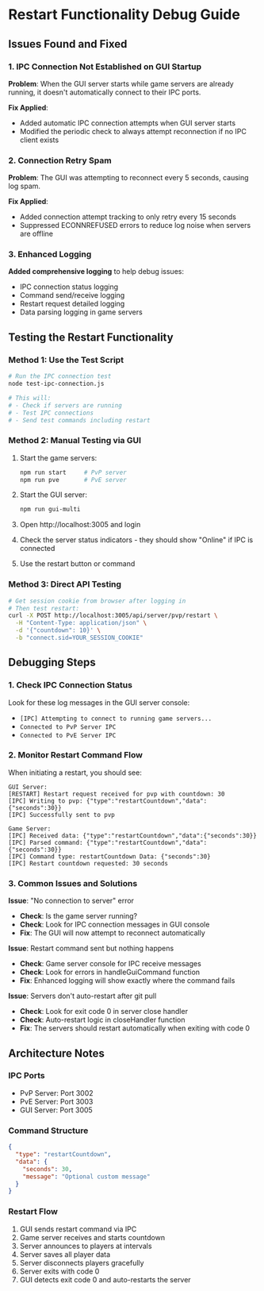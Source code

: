 # Restart Functionality Debug Guide

## Issues Found and Fixed

### 1. IPC Connection Not Established on GUI Startup
**Problem**: When the GUI server starts while game servers are already running, it doesn't automatically connect to their IPC ports.

**Fix Applied**: 
- Added automatic IPC connection attempts when GUI server starts
- Modified the periodic check to always attempt reconnection if no IPC client exists

### 2. Connection Retry Spam
**Problem**: The GUI was attempting to reconnect every 5 seconds, causing log spam.

**Fix Applied**:
- Added connection attempt tracking to only retry every 15 seconds
- Suppressed ECONNREFUSED errors to reduce log noise when servers are offline

### 3. Enhanced Logging
**Added comprehensive logging** to help debug issues:
- IPC connection status logging
- Command send/receive logging  
- Restart request detailed logging
- Data parsing logging in game servers

## Testing the Restart Functionality

### Method 1: Use the Test Script
```bash
# Run the IPC connection test
node test-ipc-connection.js

# This will:
# - Check if servers are running
# - Test IPC connections
# - Send test commands including restart
```

### Method 2: Manual Testing via GUI
1. Start the game servers:
   ```bash
   npm run start     # PvP server
   npm run pve       # PvE server  
   ```

2. Start the GUI server:
   ```bash
   npm run gui-multi
   ```

3. Open http://localhost:3005 and login

4. Check the server status indicators - they should show "Online" if IPC is connected

5. Use the restart button or command

### Method 3: Direct API Testing
```bash
# Get session cookie from browser after logging in
# Then test restart:
curl -X POST http://localhost:3005/api/server/pvp/restart \
  -H "Content-Type: application/json" \
  -d '{"countdown": 10}' \
  -b "connect.sid=YOUR_SESSION_COOKIE"
```

## Debugging Steps

### 1. Check IPC Connection Status
Look for these log messages in the GUI server console:
- `[IPC] Attempting to connect to running game servers...`
- `Connected to PvP Server IPC`
- `Connected to PvE Server IPC`

### 2. Monitor Restart Command Flow
When initiating a restart, you should see:
```
GUI Server:
[RESTART] Restart request received for pvp with countdown: 30
[IPC] Writing to pvp: {"type":"restartCountdown","data":{"seconds":30}}
[IPC] Successfully sent to pvp

Game Server:
[IPC] Received data: {"type":"restartCountdown","data":{"seconds":30}}
[IPC] Parsed command: {"type":"restartCountdown","data":{"seconds":30}}
[IPC] Command type: restartCountdown Data: {"seconds":30}
[IPC] Restart countdown requested: 30 seconds
```

### 3. Common Issues and Solutions

**Issue**: "No connection to server" error
- **Check**: Is the game server running?
- **Check**: Look for IPC connection messages in GUI console
- **Fix**: The GUI will now attempt to reconnect automatically

**Issue**: Restart command sent but nothing happens
- **Check**: Game server console for IPC receive messages
- **Check**: Look for errors in handleGuiCommand function
- **Fix**: Enhanced logging will show exactly where the command fails

**Issue**: Servers don't auto-restart after git pull
- **Check**: Look for exit code 0 in server close handler
- **Check**: Auto-restart logic in closeHandler function
- **Fix**: The servers should restart automatically when exiting with code 0

## Architecture Notes

### IPC Ports
- PvP Server: Port 3002
- PvE Server: Port 3003
- GUI Server: Port 3005

### Command Structure
```json
{
  "type": "restartCountdown",
  "data": {
    "seconds": 30,
    "message": "Optional custom message"
  }
}
```

### Restart Flow
1. GUI sends restart command via IPC
2. Game server receives and starts countdown
3. Server announces to players at intervals
4. Server saves all player data
5. Server disconnects players gracefully
6. Server exits with code 0
7. GUI detects exit code 0 and auto-restarts the server